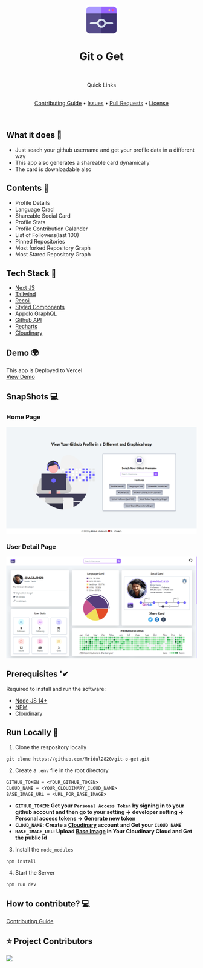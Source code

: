 <p align="center">
    <img src="/public/logo.png" align="center" width="80"/>
</p>

<div align="center">
    <h1>Git o Get</h1>
</div>

<br />

<div align="center">
    <p>Quick Links</p>
    <br />
    <a href="CONTRIBUTING.md">Contributing Guide</a> •
    <a href="https://github.com/Mridul2820/git-o-get/issues">Issues</a> •
    <a href="https://github.com/Mridul2820/git-o-get/pulls">Pull Requests</a> •
    <a href="LICENSE">License</a>
</div>

<br />
<br />

## What it does 🤔

- Just seach your github username and get your profile data in a different way
- This app also generates a shareable card dynamically
- The card is downloadable also

## Contents 🧧

- Profile Details
- Language Crad
- Shareable Social Card
- Profile Stats
- Profile Contribution Calander
- List of Followers(last 100)
- Pinned Repositories
- Most forked Repository Graph
- Most Stared Repository Graph

## Tech Stack 👾

- [Next JS](https://nextjs.org/)
- [Tailwind](https://tailwindcss.com/)
- [Recoil](https://recoiljs.org/)
- [Styled Components](https://styled-components.com/)
- [Appolo GraphQL](https://www.apollographql.com/)
- [Github API](https://docs.github.com/en/graphql)
- [Recharts](https://recharts.org/en-US/)
- [Cloudinary](https://cloudinary.com/)

## Demo 🌍

This app is Deployed to Vercel
<br />
[View Demo](https://git-o-get.mridul.tech/)

## SnapShots 💻

### Home Page

<img src="/public/assets/app-home.png" align="center"/>

### User Detail Page

<img src="/public/assets/app-snapshot.png" align="center"/>

## Prerequisites '✔

Required to install and run the software:

- [Node JS 14+](https://nodejs.org/)
- [NPM](https://www.npmjs.com/get-npm)
- [Cloudinary](https://cloudinary.com/)

## Run Locally 🤠

1. Clone the respository locally

```
git clone https://github.com/Mridul2820/git-o-get.git
```

2. Create a `.env` file in the root directory

```
GITHUB_TOKEN = <YOUR_GITHUB_TOKEN>
CLOUD_NAME = <YOUR_CLOUDINARY_CLOUD_NAME>
BASE_IMAGE_URL = <URL_FOR_BASE_IMAGE>
```

- **`GITHUB_TOKEN`: Get your `Personal Access Token` by signing in to your github account and then go to your setting -> developer setting -> Personal access tokens -> Generate new token**
- **`CLOUD_NAME`: Create a [Cloudinary](https://cloudinary.com/users/register/free) account and Get your `CLOUD NAME`**
- **`BASE_IMAGE_URL`: Upload [Base Image](https://github.com/Mridul2820/git-o-get/blob/main/public/assets/github-social.jpg) in Your Cloudinary Cloud and Get the public Id**

3. Install the `node_modules`

```
npm install
```

4. Start the Server

```
npm run dev
```

## How to contribute? 💻

<a href="CONTRIBUTING.md">Contributing Guide</a>

## ⭐ Project Contributors

<a href="https://github.com/Mridul2820/git-o-get/graphs/contributors" align="center">
  <img src="https://contrib.rocks/image?repo=Mridul2820/git-o-get" />
</a>
